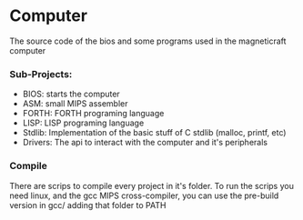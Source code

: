 # Computer
The source code of the bios and some programs used in the magneticraft computer

### Sub-Projects:
- BIOS: starts the computer
- ASM: small MIPS assembler
- FORTH: FORTH programing language
- LISP: LISP programing language
- Stdlib: Implementation of the basic stuff of C stdlib (malloc, printf, etc)
- Drivers: The api to interact with the computer and it's peripherals

### Compile
There are scrips to compile every project in it's folder.
To run the scrips you need linux, and the gcc MIPS cross-compiler, you can use the pre-build version in gcc/ adding that folder to PATH


